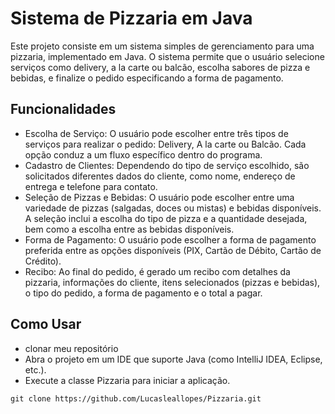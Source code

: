 # Sistema de Pizzaria em Java
Este projeto consiste em um sistema simples de gerenciamento para uma pizzaria, implementado em Java. O sistema permite que o usuário selecione serviços como delivery, a la carte ou balcão, escolha sabores de pizza e bebidas, e finalize o pedido especificando a forma de pagamento.

## Funcionalidades
* Escolha de Serviço: O usuário pode escolher entre três tipos de serviços para realizar o pedido: Delivery, A la carte ou Balcão. Cada opção conduz a um fluxo específico dentro do programa.
* Cadastro de Clientes: Dependendo do tipo de serviço escolhido, são solicitados diferentes dados do cliente, como nome, endereço de entrega e telefone para contato.
* Seleção de Pizzas e Bebidas: O usuário pode escolher entre uma variedade de pizzas (salgadas, doces ou mistas) e bebidas disponíveis. A seleção inclui a escolha do tipo de pizza e a quantidade desejada, bem como a escolha entre as bebidas disponíveis.
* Forma de Pagamento: O usuário pode escolher a forma de pagamento preferida entre as opções disponíveis (PIX, Cartão de Débito, Cartão de Crédito).
* Recibo: Ao final do pedido, é gerado um recibo com detalhes da pizzaria, informações do cliente, itens selecionados (pizzas e bebidas), o tipo do pedido, a forma de pagamento e o total a pagar.

## Como Usar
* clonar meu repositório
* Abra o projeto em um IDE que suporte Java (como IntelliJ IDEA, Eclipse, etc.).
* Execute a classe Pizzaria para iniciar a aplicação.
```
git clone https://github.com/Lucasleallopes/Pizzaria.git

```
